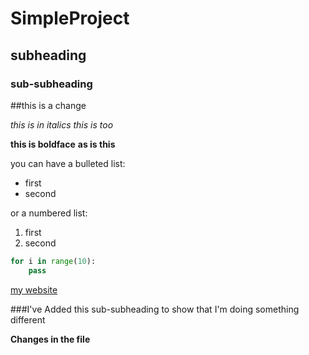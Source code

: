 # SimpleProject

## subheading

### sub-subheading

##this is a change

*this is in italics*
_this is too_

**this is boldface**
__as is this__

you can have a bulleted list:
- first
- second

or a numbered list:
1. first
2. second

```python
for i in range(10):
    pass
```

[my website](https://artisticchicago.com)

###I've Added this sub-subheading to show that I'm doing something different

**Changes in the file**
